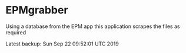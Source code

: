 # EPMgrabber
Using a database from the EPM app this application scrapes the files as required


Latest backup: Sun Sep 22 09:52:01 UTC 2019
